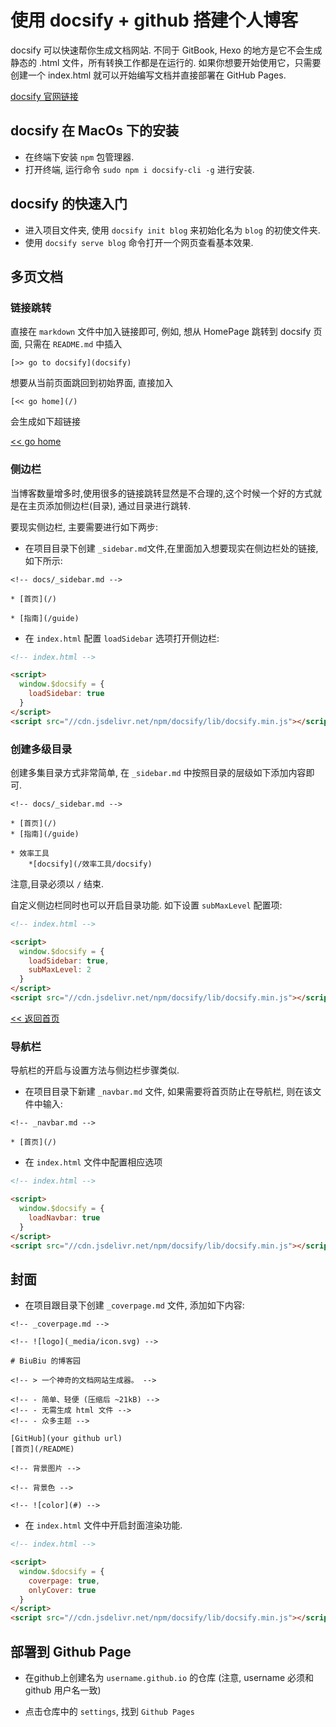 # 使用 docsify + github 搭建个人博客

docsify 可以快速帮你生成文档网站. 不同于 GitBook, Hexo 的地方是它不会生成静态的 .html 文件，所有转换工作都是在运行的. 如果你想要开始使用它，只需要创建一个 index.html 就可以开始编写文档并直接部署在 GitHub Pages.

[docsify 官网链接](https://docsify.js.org/)

## docsify 在 MacOs 下的安装

- 在终端下安装 `npm` 包管理器.
- 打开终端, 运行命令 `sudo npm i docsify-cli -g` 进行安装.

## docsify 的快速入门

- 进入项目文件夹, 使用 `docsify init blog` 来初始化名为 `blog` 的初使文件夹.
- 使用 `docsify serve blog` 命令打开一个网页查看基本效果.

## 多页文档

### 链接跳转

直接在 `markdown` 文件中加入链接即可, 例如, 想从 HomePage 跳转到 docsify 页面, 只需在 `README.md` 中插入

```
[>> go to docsify](docsify)
```

想要从当前页面跳回到初始界面, 直接加入
```
[<< go home](/)
```

会生成如下超链接

[<< go home](/)

### 侧边栏

当博客数量增多时,使用很多的链接跳转显然是不合理的,这个时候一个好的方式就是在主页添加侧边栏(目录), 通过目录进行跳转.

要现实侧边栏, 主要需要进行如下两步:

- 在项目目录下创建 `_sidebar.md`文件,在里面加入想要现实在侧边栏处的链接,如下所示:

```
<!-- docs/_sidebar.md -->

* [首页](/)

* [指南](/guide)
```

- 在 `index.html` 配置 `loadSidebar` 选项打开侧边栏:

```html
<!-- index.html -->

<script>
  window.$docsify = {
    loadSidebar: true
  }
</script>
<script src="//cdn.jsdelivr.net/npm/docsify/lib/docsify.min.js"></script>
```

### 创建多级目录

创建多集目录方式非常简单, 在 `_sidebar.md` 中按照目录的层级如下添加内容即可.

```
<!-- docs/_sidebar.md -->

* [首页](/)
* [指南](/guide)

* 效率工具
    *[docsify](/效率工具/docsify)
```
注意,目录必须以 `/` 结束.

自定义侧边栏同时也可以开启目录功能. 如下设置 `subMaxLevel` 配置项:

```html
<!-- index.html -->

<script>
  window.$docsify = {
    loadSidebar: true,
    subMaxLevel: 2
  }
</script>
<script src="//cdn.jsdelivr.net/npm/docsify/lib/docsify.min.js"></script>
```

[<< 返回首页](/)

### 导航栏

导航栏的开启与设置方法与侧边栏步骤类似.

- 在项目目录下新建 `_navbar.md` 文件, 如果需要将首页防止在导航栏, 则在该文件中输入:

```
<!-- _navbar.md -->

* [首页](/)
```

- 在 `index.html` 文件中配置相应选项

```html
<!-- index.html -->

<script>
  window.$docsify = {
    loadNavbar: true
  }
</script>
<script src="//cdn.jsdelivr.net/npm/docsify/lib/docsify.min.js"></script>
```

## 封面

- 在项目跟目录下创建 `_coverpage.md` 文件, 添加如下内容:

```
<!-- _coverpage.md -->

<!-- ![logo](_media/icon.svg) -->

# BiuBiu 的博客园

<!-- > 一个神奇的文档网站生成器。 -->

<!-- - 简单、轻便 (压缩后 ~21kB) -->
<!-- - 无需生成 html 文件 -->
<!-- - 众多主题 -->

[GitHub](your github url)
[首页](/README)

<!-- 背景图片 -->

<!-- 背景色 -->

<!-- ![color](#) -->
```

- 在 `index.html` 文件中开启封面渲染功能.

```html
<!-- index.html -->

<script>
  window.$docsify = {
    coverpage: true,
    onlyCover: true
  }
</script>
<script src="//cdn.jsdelivr.net/npm/docsify/lib/docsify.min.js"></script>
```

## 部署到 Github Page

- 在github上创建名为 `username.github.io` 的仓库 (注意, username 必须和 github 用户名一致)

- 点击仓库中的 `settings`, 找到 `Github Pages`
